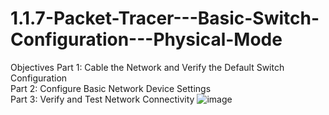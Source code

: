 # 1.1.7-Packet-Tracer---Basic-Switch-Configuration---Physical-Mode
Objectives  Part 1: Cable the Network and Verify the Default Switch Configuration  
Part 2: Configure Basic Network Device Settings  
Part 3: Verify and Test Network Connectivity
![image](https://user-images.githubusercontent.com/128199477/226077817-7da50efa-3107-4960-bce1-1ea5b8cea7f5.png)
